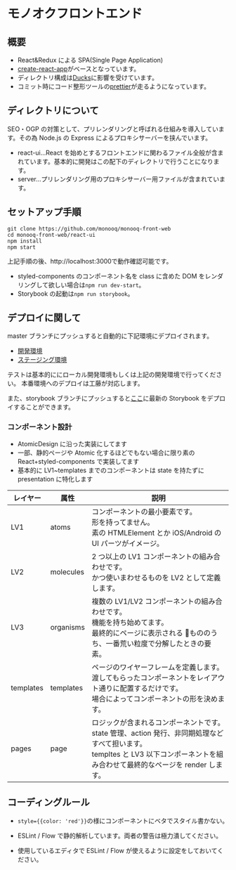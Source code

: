 # モノオクフロントエンド

## 概要

- React&Redux による SPA(Single Page Application)
- [create-react-app](https://github.com/facebook/create-react-app)がベースとなっています。
- ディレクトリ構成は[Ducks](https://github.com/erikras/ducks-modular-redux)に影響を受けています。
- コミット時にコード整形ツールの[prettier](https://github.com/prettier/prettier)が走るようになっています。

## ディレクトリについて

SEO・OGP の対策として、プリレンダリングと呼ばれる仕組みを導入しています。その為 Node.js の Express によるプロキシサーバーを挟んでいます。

- react-ui...React を始めとするフロントエンドに関わるファイル全般が含まれています。基本的に開発はこの配下のディレクトリで行うことになります。
- server...プリレンダリング用のプロキシサーバー用ファイルが含まれています。

## セットアップ手順

```
git clone https://github.com/monooq/monooq-front-web
cd monooq-front-web/react-ui
npm install
npm start
```

上記手順の後、http://localhost:3000で動作確認可能です。

- styled-components のコンポーネント名を class に含めた DOM をレンダリングして欲しい場合は`npm run dev-start`。
- Storybook の起動は`npm run storybook`。

## デプロイに関して

master ブランチにプッシュすると自動的に下記環境にデプロイされます。

- [開発環境](https://monooq-front-web-dev.herokuapp.com/)
- [ステージング環境](https://monooq-front-web-staging.herokuapp.com/)

テストは基本的ににローカル開発環境もしくは上記の開発環境で行ってください。
本番環境へのデプロイは工藤が対応します。

また、storybook ブランチにプッシュすると[ここ](https://monooq-storybook.herokuapp.com/)に最新の Storybook をデプロイすることができます。

### コンポーネント設計

- AtomicDesign に沿った実装にしてます
- 一部、静的ページや Atomic 化するほどでもない場合に限り素の React+styled-components で実装してます
- 基本的に LV1~templates までのコンポーネントは state を持たずに presentation に特化します

| レイヤー  | 属性      | 説明                                                                                                                                                                                    |
| --------- | --------- | --------------------------------------------------------------------------------------------------------------------------------------------------------------------------------------- |
| LV1       | atoms     | コンポーネントの最小要素です。<br/>形を持ってません。<br/>素の HTMLElement とか iOS/Android の UI パーツがイメージ。                                                                    |
| LV2       | molecules | 2 つ以上の LV1 コンポーネントの組み合わせです。<br/>かつ使いまわせるものを LV2 として定義します。                                                                                       |
| LV3       | organisms | 複数の LV1/LV2 コンポーネントの組み合わせです。<br/>機能を持ち始めてます。<br/>最終的にページに表示される  もののうち、一番荒い粒度で分解したときの要素。                               |
| templates | templates | ページのワイヤーフレームを定義します。<br/>渡してもらったコンポーネントをレイアウト通りに配置するだけです。<br/>場合によってコンポーネントの形を決めます。                              |
| pages     | page      | ロジックが含まれるコンポーネントです。<br/>state 管理、action 発行、非同期処理などすべて担います。<br/>templtes と LV3 以下コンポーネントを組み合わせて最終的なページを render します。 |

## コーディングルール

- `style={{color: 'red'}}`の様にコンポーネントにベタでスタイル書かない。

- ESLint / Flow で静的解析しています。両者の警告は極力潰してください。

- 使用しているエディタで ESLint / Flow が使えるように設定をしておいてください。
